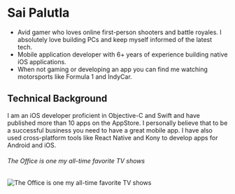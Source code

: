 # Sai Palutla

- Avid gamer who loves online first-person shooters and battle royales. I absolutely love building PCs and keep myself informed of the latest tech.
- Mobile application developer with 6+ years of experience building native iOS applications.
- When not gaming or developing an app you can find me watching motorsports like Formula 1 and IndyCar.

## Technical Background

I am an iOS developer proficient in Objective-C and Swift and have published more than 10 apps on the AppStore. I personally believe that to be a successful business you need to have a great mobile app. I have also used cross-platform tools like React Native and Kony to develop apps for Android and iOS.

###### *The Office is one my all-time favorite TV shows*
![The Office is one my all-time favorite TV shows](https://i.chzbgr.com/full/9567576576/h2FCEC4BC/wakes-up-middle-night-wakes-up-middle-night-pls-dont-be-6am-pls-dont-be-6am-clock-230am-clock-555am.png)
